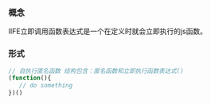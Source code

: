 ### 概念
IIFE立即调用函数表达式是一个在定义时就会立即执行的js函数。

### 形式
```js
// 自执行匿名函数 结构包含：匿名函数和立即执行函数表达式()
(function(){
   // do something 
})()
```
